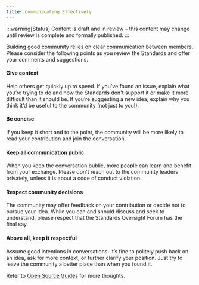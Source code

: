 ```yaml
---
title: Communicating Effectively
---
```


:::warning[Status]
Content is draft and in review – this content may change until review is complete and formally published.
:::

Building good community relies on clear communication between  members.  Please consider the following points as you review the Standards and offer your comments and suggestions.

#### Give context

Help others get quickly up to speed. If you’ve found an issue, explain what you’re trying to do and how the Standards don't support it or make it more difficult than it should be. If you’re suggesting a new idea, explain why you think it’d be useful to the community (not just to you!).

#### Be concise

If you keep it short and to the point, the community will be more likely to read your contribution and join the conversation.

#### Keep all communication public

When you keep the conversation public, more people can learn and benefit from your exchange. Please don't reach out to the community leaders privately, unless it is about a code of conduct violation.

#### Respect community decisions

The community may offer feedback on your contribution or decide not to pursue your idea. While you can and should discuss and seek to understand, please respect that the Standards Oversight Forum has the final say.

#### Above all, keep it respectful

Assume good intentions in conversations. It’s fine to politely push back on an idea, ask for more context, or further clarify your position. Just try to leave the community a better place than when you found it.

Refer to [Open Source Guides](https://opensource.guide/how-to-contribute/#how-to-submit-a-contribution) for more thoughts.
